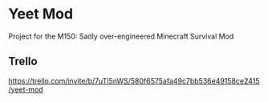 # Yeet Mod
Project for the M150: Sadly over-engineered Minecraft Survival Mod

## Trello
https://trello.com/invite/b/7uTl5nWS/580f6575afa49c7bb536e49158ce2415/yeet-mod
